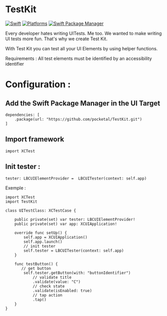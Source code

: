 # TestKit

[![Swift](https://img.shields.io/badge/Swift-5.6-orange?style=flat-square)](https://img.shields.io/badge/Swift-5.3_5.4_5.5_5.6-Orange?style=flat-square)
[![Platforms](https://img.shields.io/badge/Platforms-iOS-yellowgreen?style=flat-square)](https://img.shields.io/badge/Platforms-macOS_iOS_tvOS_watchOS_Linux_Windows-Green?style=flat-square)
[![Swift Package Manager](https://img.shields.io/badge/Swift_Package_Manager-compatible-orange?style=flat-square)](https://img.shields.io/badge/Swift_Package_Manager-compatible-orange?style=flat-square)

Every developer hates writing UITests. 
Me too. 
We wanted to make writing UI tests more fun. That's why we create Test Kit.

With Test Kit you can test all your UI Elements by using helper functions.

Requirements : All test elements must be identified by an accessibility identifier

# Configuration : 

## Add the Swift Package Manager in the UI Target

```
dependencies: [
    .package(url: "https://github.com/pocketal/TestKit.git")
]
```

## Import framework
`import XCTest`

## Init tester : 

`tester: LBCUIElementProvider =  LBCUITester(context: self.app)`

 
Exemple : 

```
import XCTest
import TestKit

class UITestClass: XCTestCase {

    public private(set) var tester: LBCUIElementProvider!
    public private(set) var app: XCUIApplication!

    override func setUp() {
        self.app = XCUIApplication()
        self.app.launch()
        // init tester
        self.tester = LBCUITester(context: self.app)
    }

    func testButton() {
       // get button
        self.tester.getButton(with: "buttonIdentifier")
            // validate title
            .validate(value: "C")
            // check state
            .validate(isEnabled: true)
            // tap action
            .tap()
    }
}
```
